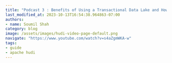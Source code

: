 ```yaml
---
title: "Podcast 3 : Benefits of Using a Transactional Data Lake and How Apache Hudi Can Help"
last_modified_at: 2023-10-13T16:54:38.964863-07:00
authors:
- name: Soumil Shah
category: blog
image: /assets/images/hudi-video-page-default.png
navigate: "https://www.youtube.com/watch?v=s4aZgmWKA-w"
tags:
- guide
- apache hudi
---
```

